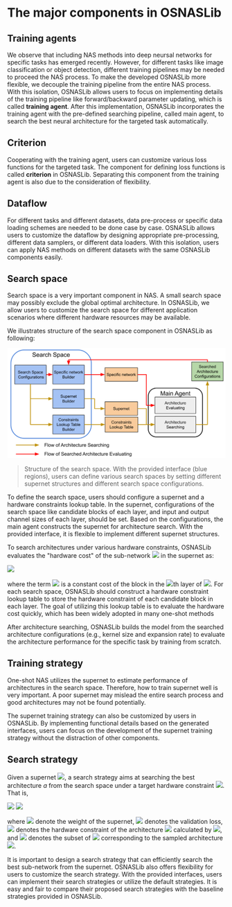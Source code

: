 # The major components in OSNASLib
## Training agents
We observe that including NAS methods into deep neursal networks for specific tasks has emerged recently. However, for different tasks like image classification or object detection, different training pipelines may be needed to proceed the NAS process. To make the developed OSNASLib more flexible, we decouple the training pipeline from the entire NAS process. With this isolation, OSNASLib allows users to focus on implementing details of the training pipeline like forward/backward parameter updating, which is called **training agent**. After this implementation, OSNASLib incorporates the training agent with the pre-defined searching pipeline, called main agent, to search the best neural architecture for the targeted task automatically.


## Criterion
Cooperating with the training agent, users can customize various loss functions for the targeted task. The component for defining loss functions is called **criterion** in OSNASLib. Separating this component from the training agent is also due to the consideration of flexibility. 


## Dataflow
For different tasks and different datasets, data pre-process or specific data loading schemes are needed to be done case by case. OSNASLib allows users to customize the dataflow by designing appropriate pre-processing,  different data samplers, or different data loaders. With this isolation, users can apply NAS methods on different datasets with the same OSNASLib components easily.


## Search space
Search space is a very important component in NAS. A small search space may possibly exclude the global optimal architecture. In OSNASLib, we allow users to customize the search space for different application scenarios where different hardware resources may be available.

We illustrates structure of the search space component in OSNASLib as following:

![search_space_components](../resource/search_space_components.png)
> Structure of the search space. With the provided interface (blue regions), users can define various search spaces by setting different supernet structures and different search space configurations.

To define the search space, users should configure a supernet and a hardware constraints lookup table. In the supernet, configurations of the search space like candidate blocks of each layer, and input and output channel sizes of each layer, should be set. Based on the configurations, the main agent constructs the supernet for architecture search. With the provided interface, it is flexible to implement different supernet structures. 

To search architectures under various hardware constraints, OSNASLib evaluates the "hardware cost" of the sub-network <img src="https://render.githubusercontent.com/render/math?math=a"> in the supernet as:

<img src="https://render.githubusercontent.com/render/math?math=Cost(a) = \sum_{l}Cost(a_l)">

where the term <img src="https://render.githubusercontent.com/render/math?math=Cost(a_l)"> is a constant cost of the block in the <img src="https://render.githubusercontent.com/render/math?math=l">th layer of <img src="https://render.githubusercontent.com/render/math?math=a">. For each search space, OSNASLib should construct a hardware constraint lookup table to store the hardware constraint of each candidate block in each layer. The goal of utilizing this lookup table is to evaluate the hardware cost quickly, which has been widely adopted in many one-shot methods 

After architecture searching, OSNASLib builds the model from the searched architecture configurations (e.g., kernel size and expansion rate) to evaluate the architecture performance for the specific task by training from scratch.

## Training strategy
One-shot NAS utilizes the supernet to estimate performance of architectures in the search space. Therefore, how to train supernet well is very important. A poor supernet may mislead the entire search process and good architectures may not be found potentially.

The supernet training strategy can also be customized by users in OSNASLib. By implementing functional details based on the generated interfaces, users can focus on the development of the supernet training strategy without the distraction of other components. 


## Search strategy
Given a supernet <img src="https://render.githubusercontent.com/render/math?math=A">, a search strategy aims at searching the best architecture $a$ from the search space under a target hardware constraint <img src="https://render.githubusercontent.com/render/math?math=C">. That is,

<img src="https://render.githubusercontent.com/render/math?math=a^* = \operatorname*{argmin}_{a \in A}\mathcal{L}_{val}(\boldsymbol{w}(a))">

<img src="https://render.githubusercontent.com/render/math?math=\text{s.t. }Cost(a^*) \leq C">

where <img src="https://render.githubusercontent.com/render/math?math=\boldsymbol{w}"> denote the weight of the supernet, <img src="https://render.githubusercontent.com/render/math?math=\mathcal{L}_{val}"> denotes the validation loss, <img src="https://render.githubusercontent.com/render/math?math=Cost(a^*)"> denotes the hardware constraint of the architecture <img src="https://render.githubusercontent.com/render/math?math=a^*"> calculated by <img src="https://render.githubusercontent.com/render/math?math=Cost(a) = \sum_{l}Cost(a_l)">, and <img src="https://render.githubusercontent.com/render/math?math=\boldsymbol{w}(a)"> denotes the subset of <img src="https://render.githubusercontent.com/render/math?math=\boldsymbol{w}"> corresponding to the sampled architecture <img src="https://render.githubusercontent.com/render/math?math=a">. 

It is important to design a search strategy that can efficiently search the best sub-network from the supernet. OSNASLib also offers flexibility for users to customize the search strategy. With the provided interfaces, users can implement their search strategies or utilize the default strategies. It is easy and fair to compare their proposed search strategies with the baseline strategies provided in OSNASLib. 
